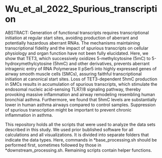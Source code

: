 # Wu_et_al_2022_Spurious_transcription

ABSTRACT:
Generation of functional transcripts requires transcriptional initiation at regular start sites, avoiding production of aberrant and potentially hazardous aberrant RNAs. The mechanisms maintaining transcriptional fidelity and the impact of spurious transcripts on cellular physiology and organ function have not been fully elucidated. Here, we show that TET3, which successively oxidizes 5-methylcytosine (5mC) to 5-hydroxymethylcytosine (5hmC) and other derivatives, prevents aberrant intragenic entry of RNA Polymerase II pSer5 into highly expressed genes of airway smooth muscle cells (SMCs), assuring faithful transcriptional initiation at canonical start sites. Loss of TET3-dependent 5hmC production in SMCs results in accumulation of spurious transcripts, which stimulate the endosomal nucleic acid-sensing TLR7/8 signaling pathway, thereby provoking massive inflammation and airway remodeling resembling human bronchial asthma. Furthermore, we found that 5hmC levels are substantially lower in human asthma airways compared to control samples. Suppression of spurious transcription might be important to prevent chronic inflammation in asthma.

This repository holds all the scripts that were used to analyze the data sets described in this study. We used prior bublished software for all calculations and all visualizations. It is divided into separate folders that indicate the data types. Here, commands in *base_processing.sh should be performed first, sometimes followed by those in *downstream_processing.sh. Remaining scripts contain helper functions.
